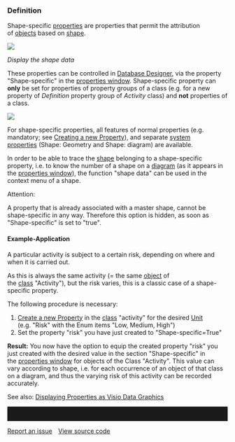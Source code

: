 ### Definition

Shape-specific [properties](property-group-and-property) are properties that
permit the attribution of [objects](object) based
on [shape](shapes-stencils-and-templates).


![](//images.ctfassets.net/utx1h0gfm1om/2kuvIzJG6gGGs2UsgmqQGG/07fb863fefecfb42e0aa853d6a35cab6/329216.png)  


*Display the shape data*

These properties can be controlled in [Database
Designer](database-designer), via the property "Shape-specific" in
the [properties window](properties-dialog-box). Shape-specific property
can **only** be set for properties of property groups of a class (e.g.
for a new property of *Definition* property group of *Activity* class)
and **not** properties of a class.

![](//images.ctfassets.net/utx1h0gfm1om/22QGUJAzoAyQQAMqEIwcOc/c959a16795b84811c78d9f48f5272d2e/329218.png)

For shape-specific properties, all features of normal properties (e.g.
mandatory; see [Creating a new Property](creating-a-new-property)), and
separate [system properties](system-properties) (Shape: Geometry and
Shape: diagram) are available.

In order to be able to trace
the [shape](shapes-stencils-and-templates) belonging to a shape-specific
property, i.e. to know the number of a shape on a [diagram](diagram) (as
it appears in the [properties window](properties-dialog-box)), the
function "shape data" can be used in the context menu of a shape.

Attention:

A property that is already associated with a master shape, cannot be
shape-specific in any way. Therefore this option is hidden, as soon as
"Shape-specific" is set to "true".

#### Example-Application

A particular activity is subject to a certain risk, depending on where
and when it is carried out.

As this is always the same activity (= the same [object](object) of
the [class](class) "Activity"), but the risk varies, this is a classic
case of a shape-specific property.

The following procedure is necessary:

1.  [Create a new Property](creating-a-new-property) in
    the [class](class) "activity" for the desired [Unit](unit)  
    (e.g. "Risk" with the Enum items "Low, Medium, High")
2.  Set the property "risk" you have just created to
    "Shape-specific=True"

**Result:** You now have the option to equip the created property "risk"
you just created with the desired value in the section "Shape-specific"
in the [properties window](properties-dialog-box) for objects of the
Class "Activity". This value can vary according to shape, i.e. for each
occurrence of an object of that class on a diagram, and thus the varying
risk of this activity can be recorded accurately.

See also: [Displaying Properties as Visio Data
Graphics](displaying-properties-as-visio-data-graphics)



<hr style="padding-top:2rem" />
<a href="https://github.com/process4/docs/issues" target="_blank" class="bgw btn btn-primary btn-lg shadow-sm">Report an issue</a>
<a href="https://github.com/process4/docs" target="_blank" class="bgw btn btn-primary btn-lg shadow-sm" style="margin-left:10px;">View source code</a>